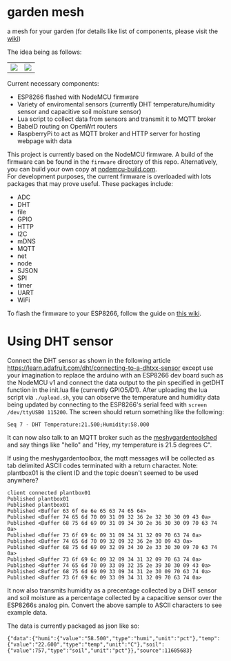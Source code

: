 # garden mesh
a mesh for your garden (for details like list of components, please visit the [wiki](../../wiki))

The idea being as follows:  

<table><tr>
<td><img src="https://github.com/sudomesh/gardenmesh/raw/master/disaster-plant.dot.png"></td>
<td><img src="https://github.com/sudomesh/gardenmesh/raw/master/tomato-plant.png"></td>
</tr>
</table>

Current necessary components:
 * ESP8266 flashed with NodeMCU firmware
 * Variety of enviromental sensors (currently DHT temperature/humidity sensor and capacitive soil moisture sensor)
 * Lua script to collect data from sensors and transmit it to MQTT broker
 * BabelD routing on OpenWrt routers
 * RaspberryPi to act as MQTT broker and HTTP server for hosting webpage with data


This project is currently based on the NodeMCU firmware. A build of the firmware can be found in the `firmware` directory of this repo. Alternatively, you can build your own copy at [nodemcu-build.com](https://nodemcu-build.com/).   
For development purposes, the current firmware is overloaded with lots packages that may prove useful. These packages include:  

 * ADC
 * DHT 
 * file
 * GPIO
 * HTTP
 * I2C
 * mDNS
 * MQTT
 * net
 * node
 * SJSON
 * SPI
 * timer
 * UART
 * WiFi

To flash the firmware to your ESP8266, follow the guide on [this wiki](https://github.com/sudomesh/disaster-radio-nodemcu/wiki).

# Using DHT sensor
Connect the DHT sensor as shown in the following article https://learn.adafruit.com/dht/connecting-to-a-dhtxx-sensor except 
use your imagination to replace the arduino with an ESP8266 dev board such as the NodeMCU v1 and connect
the data output to the pin specified in getDHT function in the init.lua file (currently GPIO5/D1).
After uploading the lua script via ```./upload.sh```, you can observe the temperature and humidity data being updated by connecting to 
the ESP8266's serial feed with ```screen /dev/ttyUSB0 115200```. The screen should return something like the following:

```
Seq 7 - DHT Temperature:21.500;Humidity:58.000
```

It can now also talk to an MQTT broker such as the [meshygardentoolshed](https://github.com/sudomesh/meshygardentoolshed) and say things
like "hello" and "Hey, my temperature is 21.5 degrees C".  

If using the meshygardentoolbox, the mqtt messages will be collected as tab delimited ASCII codes terminated with a return character. Note: plantbox01 is the client ID and the topic doesn't seemed to be used anywhere? 

```
client connected plantbox01
Published plantbox01
Published plantbox01
Published <Buffer 63 6f 6e 6e 65 63 74 65 64>
Published <Buffer 74 65 6d 70 09 31 09 32 36 2e 32 30 30 09 43 0a>
Published <Buffer 68 75 6d 69 09 31 09 34 30 2e 36 30 30 09 70 63 74 0a>
Published <Buffer 73 6f 69 6c 09 31 09 34 31 32 09 70 63 74 0a>
Published <Buffer 74 65 6d 70 09 32 09 32 36 2e 30 09 43 0a>
Published <Buffer 68 75 6d 69 09 32 09 34 30 2e 33 30 30 09 70 63 74 0a>
Published <Buffer 73 6f 69 6c 09 32 09 34 31 32 09 70 63 74 0a>
Published <Buffer 74 65 6d 70 09 33 09 32 35 2e 39 30 30 09 43 0a>
Published <Buffer 68 75 6d 69 09 33 09 34 31 2e 30 09 70 63 74 0a>
Published <Buffer 73 6f 69 6c 09 33 09 34 31 32 09 70 63 74 0a>
```

It now also transmits humidity as a precentage collected by a DHT sensor and soil moisture as a percentage collected by a capacitive sensor over the ESP8266s analog pin. Convert the above sample to ASCII characters to see example data.

The data is currently packaged as json like so:
```
{"data":{"humi":{"value":"58.500","type":"humi","unit":"pct"},"temp":{"value":"22.600","type":"temp","unit":"C"},"soil":{"value":757,"type":"soil","unit":"pct"}},"source":11605683}

```
